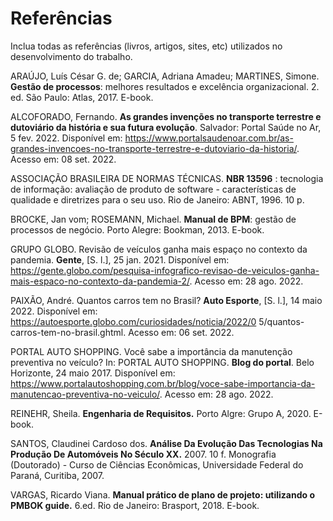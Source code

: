 # Referências

Inclua todas as referências (livros, artigos, sites, etc) utilizados no desenvolvimento do trabalho.

ARAÚJO, Luís César G. de; GARCIA, Adriana Amadeu; MARTINES, Simone. **Gestão de processos**: melhores resultados e excelência organizacional. 2. ed. São Paulo: Atlas, 2017. E-book. 


ALCOFORADO, Fernando. **As grandes invenções no transporte terrestre e dutoviário da história e sua futura evolução**. Salvador: Portal Saúde no Ar, 5 fev. 2022. Disponível em: https://www.portalsaudenoar.com.br/as-grandes-invencoes-no-transporte-terrestre-e-dutoviario-da-historia/. Acesso em: 08 set. 2022.

ASSOCIAÇÃO BRASILEIRA DE NORMAS TÉCNICAS. **NBR 13596** : tecnologia de informação: avaliação de produto de software - características de qualidade e diretrizes para o seu uso. Rio de Janeiro: ABNT, 1996. 10 p.

BROCKE, Jan vom; ROSEMANN, Michael. **Manual de BPM**: gestão de processos de negócio. Porto Alegre: Bookman, 2013. E-book.

GRUPO GLOBO. Revisão de veículos ganha mais espaço no contexto da pandemia. **Gente**, [S. l.], 25 jan. 2021. Disponível em: https://gente.globo.com/pesquisa-infografico-revisao-de-veiculos-ganha-mais-espaco-no-contexto-da-pandemia-2/. Acesso em: 28 ago. 2022.


PAIXÃO, André. Quantos carros tem no Brasil? **Auto Esporte**, [S. l.], 14 maio 2022. Disponível em: https://autoesporte.globo.com/curiosidades/noticia/2022/0 5/quantos-carros-tem-no-brasil.ghtml. Acesso em: 06 set. 2022.

PORTAL AUTO SHOPPING. Você sabe a importância da manutenção preventiva no veículo? In:  PORTAL AUTO SHOPPING. **Blog do portal**. Belo Horizonte, 24 maio 2017. Disponível em: https://www.portalautoshopping.com.br/blog/voce-sabe-importancia-da-manutencao-preventiva-no-veiculo/. Acesso em: 28 ago. 2022.

REINEHR, Sheila. **Engenharia de Requisitos.** Porto Algre: Grupo A, 2020. E-book.

SANTOS, Claudinei Cardoso dos. **Análise Da Evolução Das Tecnologias Na Produção De Automóveis No Século XX.** 2007. 10 f. Monografia (Doutorado) - Curso de Ciências Econômicas, Universidade Federal do Paraná, Curitiba, 2007.

VARGAS, Ricardo Viana. **Manual prático de plano de projeto: utilizando o PMBOK guide.** 6.ed. Rio de Janeiro: Brasport, 2018. E-book.


